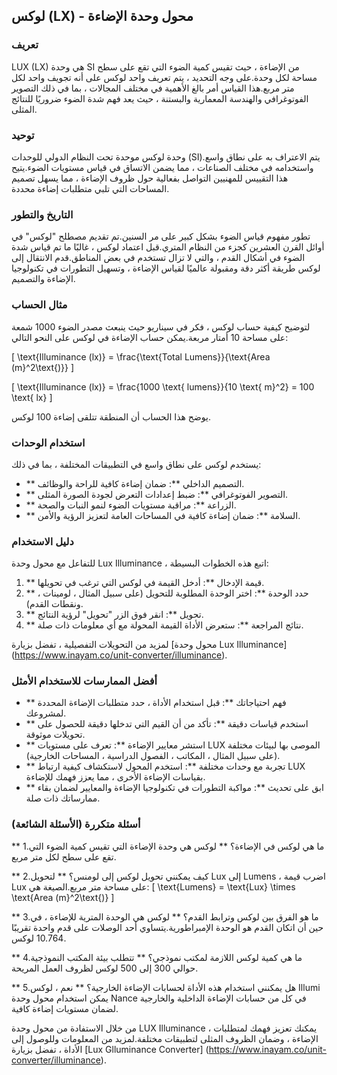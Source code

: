 ## لوكس (LX) - محول وحدة الإضاءة

### تعريف
LUX (LX) هي وحدة SI من الإضاءة ، حيث تقيس كمية الضوء التي تقع على سطح مساحة لكل وحدة.على وجه التحديد ، يتم تعريف واحد لوكس على أنه تجويف واحد لكل متر مربع.هذا القياس أمر بالغ الأهمية في مختلف المجالات ، بما في ذلك التصوير الفوتوغرافي والهندسة المعمارية والبستنة ، حيث يعد فهم شدة الضوء ضروريًا للنتائج المثلى.

### توحيد
وحدة لوكس موحدة تحت النظام الدولي للوحدات (SI).يتم الاعتراف به على نطاق واسع واستخدامه في مختلف الصناعات ، مما يضمن الاتساق في قياس مستويات الضوء.يتيح هذا التقييس للمهنيين التواصل بفعالية حول ظروف الإضاءة ، مما يسهل تصميم المساحات التي تلبي متطلبات إضاءة محددة.

### التاريخ والتطور
تطور مفهوم قياس الضوء بشكل كبير على مر السنين.تم تقديم مصطلح "لوكس" في أوائل القرن العشرين كجزء من النظام المتري.قبل اعتماد لوكس ، غالبًا ما تم قياس شدة الضوء في أشكال القدم ، والتي لا تزال تستخدم في بعض المناطق.قدم الانتقال إلى لوكس طريقة أكثر دقة ومقبولة عالميًا لقياس الإضاءة ، وتسهيل التطورات في تكنولوجيا الإضاءة والتصميم.

### مثال الحساب
لتوضيح كيفية حساب لوكس ، فكر في سيناريو حيث ينبعث مصدر الضوء 1000 شمعة على مساحة 10 أمتار مربعة.يمكن حساب الإضاءة في لوكس على النحو التالي:

\[ \text{Illuminance (lx)} = \frac{\text{Total Lumens}}{\text{Area (m}^2\text{)}} \]

\[ \text{Illuminance (lx)} = \frac{1000 \text{ lumens}}{10 \text{ m}^2} = 100 \text{ lx} \]

يوضح هذا الحساب أن المنطقة تتلقى إضاءة 100 لوكس.

### استخدام الوحدات
يستخدم لوكس على نطاق واسع في التطبيقات المختلفة ، بما في ذلك:

- ** التصميم الداخلي **: ضمان إضاءة كافية للراحة والوظائف.
- ** التصوير الفوتوغرافي **: ضبط إعدادات التعرض لجودة الصورة المثلى.
- ** الزراعة **: مراقبة مستويات الضوء لنمو النبات والصحة.
- ** السلامة **: ضمان إضاءة كافية في المساحات العامة لتعزيز الرؤية والأمن.

### دليل الاستخدام
للتفاعل مع محول وحدة Lux Illuminance ، اتبع هذه الخطوات البسيطة:

1. ** قيمة الإدخال **: أدخل القيمة في لوكس التي ترغب في تحويلها.
2. ** حدد الوحدة **: اختر الوحدة المطلوبة للتحويل (على سبيل المثال ، لومينات ، ونقطات القدم).
3. ** تحويل **: انقر فوق الزر "تحويل" لرؤية النتائج.
4. ** نتائج المراجعة **: ستعرض الأداة القيمة المحولة مع أي معلومات ذات صلة.

لمزيد من التحويلات التفصيلية ، تفضل بزيارة [محول وحدة Lux Illuminance] (https://www.inayam.co/unit-converter/illuminance).

### أفضل الممارسات للاستخدام الأمثل
- ** فهم احتياجاتك **: قبل استخدام الأداة ، حدد متطلبات الإضاءة المحددة لمشروعك.
- ** استخدم قياسات دقيقة **: تأكد من أن القيم التي تدخلها دقيقة للحصول على تحويلات موثوقة.
- ** استشر معايير الإضاءة **: تعرف على مستويات LUX الموصى بها لبيئات مختلفة (على سبيل المثال ، المكاتب ، الفصول الدراسية ، المساحات الخارجية).
- ** تجربة مع وحدات مختلفة **: استخدم المحول لاستكشاف كيفية ارتباط LUX بقياسات الإضاءة الأخرى ، مما يعزز فهمك للإضاءة.
- ** ابق على تحديث **: مواكبة التطورات في تكنولوجيا الإضاءة والمعايير لضمان بقاء ممارساتك ذات صلة.

### أسئلة متكررة (الأسئلة الشائعة)

** 1.ما هي لوكس في الإضاءة؟ **
لوكس هي وحدة الإضاءة التي تقيس كمية الضوء التي تقع على سطح لكل متر مربع.

** 2.كيف يمكنني تحويل لوكس إلى لومنس؟ **
لتحويل Lux إلى Lumens ، اضرب قيمة Lux على مساحة متر مربع.الصيغة هي:
\[ \text{Lumens} = \text{Lux} \times \text{Area (m}^2\text{)} \]

** 3.ما هو الفرق بين لوكس وترابط القدم؟ **
لوكس هي الوحدة المترية للإضاءة ، في حين أن اتكان القدم هو الوحدة الإمبراطورية.يتساوي أحد الوصلات على قدم واحدة تقريبًا 10.764 لوكس.

** 4.ما هي كمية لوكس اللازمة لمكتب نموذجي؟ **
تتطلب بيئة المكتب النموذجية حوالي 300 إلى 500 لوكس لظروف العمل المريحة.

** 5.هل يمكنني استخدام هذه الأداة لحسابات الإضاءة الخارجية؟ **
نعم ، لوكس Illumi يمكن استخدام محول وحدة Nance في كل من حسابات الإضاءة الداخلية والخارجية لضمان مستويات إضاءة كافية.

من خلال الاستفادة من محول وحدة LUX Illuminance ، يمكنك تعزيز فهمك لمتطلبات الإضاءة ، وضمان الظروف المثلى لتطبيقات مختلفة.لمزيد من المعلومات وللوصول إلى الأداة ، تفضل بزيارة [Lux Glluminance Converter] (https://www.inayam.co/unit-converter/illuminance).